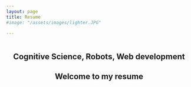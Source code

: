 ```yaml
---
layout: page
title: Resume
#image: "/assets/images/lighter.JPG"

---
```




<body>
    <section class="hero">
        <div class="hero-inner">
            <h1>Cognitive Science, Robots, Web development</h1>
            <h2>Welcome to my resume</h2>
        </div>
    </section>

<style>    

.hero {
    /* Sizing */
    height: 100vh;
    
    /* Flexbox stuff */
    display: flex;
    justify-content: center;
    /*align-items: center; */
    
    /* Text styles */
    text-align: center;
    
    /* Background styles */
    background-image: url("/assets/images/lighter.JPG");
    background-size: cover;
    background-repeat: no-repeat;
    background-attachment: fixed;
    
    margin-bottom: 15px;
}

.inner {
    max-width: 700vh;
}

.hero-inner h1 h2 {
    color: #625772;
}

</style> 
</body>




### Hello,

I'm 27 years old and currently live in Stockholm, Sweden. I have a bachelors degree in Cognitive science, which is a multidisciplinary science. This includes subject ranging from UX design, programming and language technology to human factors and behavioral psychology. However, I learned most of my programming from working on side-projects with robots and from my work with the company RISE SICS East.

My free time is spent on side-projects, but also on, when I get the chance, traveling and diving. I just got home from Tanzania where I climbed Kilimanjaro and snorkeled a bit, and now I’m looking to work for a company with exciting projects. I’m social and work well in groups. The best cooperation in a group I had was when me and a group of students made a SMART door where we weren’t allowed to have any leaders of the group. This I tried to apply to other group projects, but it didn’t go as well. I learned some people need a leader to give them assignments to do, which work for me too, but I have no problems with the leader role also being a cooperation in the group. I work just as well on my own, but I also prefer to have at least someone I can bounce ideas around with.

Most of the time I’m happy and not nearly as funny as I wish I was. The leisure projects I done more recently has been around Natural Language Processing and UX design. Some of these projects will propobly come up soon on the website.


**Am I the one you're looking for?** Hit me up!

*&#097;&#110;&#110;&#097;&#046;&#119;&#101;&#115;&#116;&#105;&#110;&#052;&#050; at
&#103;&#109;&#097;&#105;&#108;&#046;&#099;&#111;&#109;*

<div class="divider"></div>

## Education
**B.Sc. in Cognitive Science**, Linköping University, 2015&ndash;2018

My bachelor essay was about the differences that exist in a communication with a chatbot vs a human. I built a chatbot using Chatscript and then made a study where people had to find differences in two pictures by cooperating with first a human and then a chatbot. The differences I measured was boredom, frustration, and repetition they made with the two conditions (chatbot and human). I also made a tematic analysis and found some more differences.

**Japanese**, Yoshida Institute, Tokyo, 2013&ndash;2014

**Media and Communication**, Röda Korsets Folkhögskola, 2010&ndash;2011

I went to South Africa and made a short documentary about White Sangomas, which was shown in the cinema for one day in Stockholm.

<div class="divider"></div>

## Experience
#### Work
**Web Development & Research assistant** (Summer internship), [RISE SICS East](https://www.sics.se/), 2018

Internship focused on optimizing the synonym generator on the website [TeCST](https://www.ida.liu.se/projects/scream/webapp/). The website is made for web editors to write texts that are easier to understand to facilitate for people with reading disabilities. The website uses language technology that tells you how hard the text is to read, and give the writer hints on how to make the text easier. My work this summer consisted of:
* Researching on different methods to generate synonyms.
* Evaluating the method found by creating an online survey.
* Write a report on the work.

**Web Development** (Summer internship), [RISE SICS East](https://www.sics.se/), 2017

Internship focused on continuing to develop on the website TeCST.  My work for the summer consisted of:
* Implementing a Text-to-Speech function on the website.
* UX design.
* Frontend development.

**Web Development & Research assistant** (Part time), [RISE SICS East](https://www.sics.se/), 2017&ndash;2018

The part time work focused on continuing to develop on the website earlier mentioned (TeCST). My work consisted of:
* Finding bugs on the website.
* Creating a new synonym lexicon.
* Make the language technology information of the texts more user friendly for the writers (UX design).
* Make the language technology information of the texts more user friendly for the writers (UX design).

**Registrator and Post manager** (Full time), Proffice, 2012

My work for Proffice was during the period when the new law was about to take effect of teachers having to have a teacher's license to teach. My work consisted of:
* Taking care of the registration of teacher licenses from both Swedish and foreign applications.
* Make sure that the mail comes in and out as it should. 
* Digitally sort out the applications to different specialization groups
once they have entered the database after being registered.


#### Side projects

**RoboCup German Open**, 2018

Participated in the RoboCup@Home League with the team LiU@HomeWreckers. The robot used was the Softbank robot Pepper that through automation had to solve tasks in a staged up home. My responsibility was the Natural Language Processing of the robot. **[**[News article](https://www.nyteknik.se/ingenjorskarriar/vm-vilken-ar-den-basta-hemroboten-6909132)**]**

**SMART Door/Digital receptionist**, 2017

Built a prototype of a SMART door that recognized people, socialized with them, and could book a meeting into Google calender by voice control. I programmed the doors face recognition, chatbot, natural language processing, and Text-to-Speech. 
**[**[News article](http://www.nt.se/nyheter/norrkoping/de-byggde-en-smart-entr-om5255501.aspx)**]**


**Talang**, 2017

Participated in the swedish TV show *Talang* (the Swedish equivalent of America's Got Talent) along with a team of students from University of Linköping. The robots used was Sofbank's Nao Next Gen. We qualified for the semi-finals during our audition.
**[**[Video](https://www.youtube.com/watch?v=NhZ9dEqTDQQ)**]**

#### Publications

**He is not more persuasive than her: No gender biases toward robots giving speeches**, 2018

Made a study on 118 participants that investigated three gender-related effects on the rated persuasiveness of a speech given by a humanoid robot: (1) the female or male gendered voice and visual appearance of the robot, (2) the female or male gender of the participant, and (3) the interaction between robot gender and participant gender. The study employed a measure of persuasiveness based on the Aristotelian modes of persuasion: ethos, pathos and logos. In contrast to previous studies on gender bias toward intelligent virtual agents and robots, the gender of the robot did not influence the rated persuasiveness of the speech, and female participants rated the speech as more persuasive than men overall.
**[**[Article](https://dl.acm.org/citation.cfm?id=3267862)**]**




<div class="divider"></div>

## Experienced with

**Enviroments**

Linux, Windows

**Tools**

InVision

**Languages**

Python, Javascript, HTML, CSS, PHP, MySQL, LaTeX, XML

**Libraries**

CKEditor, ROS, OpenCV, JQuery

**Cloud services**

Azure, Google Cloud, AWS

**Version Control**

Git



